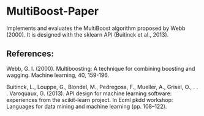 # MultiBoost-Paper
Implements and evaluates the MultiBoost algorithm proposed by Webb (2000). It is designed with the sklearn API (Buitinck et al., 2013).

## References:

Webb, G. I. (2000). Multiboosting: A technique for combining boosting and wagging. Machine learning, 40, 159-196.

Buitinck, L., Louppe, G., Blondel, M., Pedregosa, F., Mueller, A., Grisel, O., . . . Varoquaux, G. (2013). API design for machine learning software: experiences from the scikit-learn project. In Ecml pkdd workshop: Languages for data mining and machine learning (pp. 108–122).
